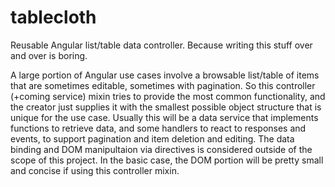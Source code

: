 tablecloth
==========

Reusable Angular list/table data controller. Because writing this stuff over and over is boring.

A large portion of Angular use cases involve a browsable list/table of items that are sometimes editable, sometimes with pagination. So this controller (+coming service) mixin tries to provide the most common functionality, and the creator just supplies it with the smallest possible object structure that is unique for the use case. Usually this will be a data service that implements functions to retrieve data, and some handlers to react to responses and events, to support pagination and item deletion and editing. The data binding and DOM manipultaion via directives is considered outside of the scope of this project. In the basic case, the DOM portion will be pretty small and concise if using this controller mixin.
